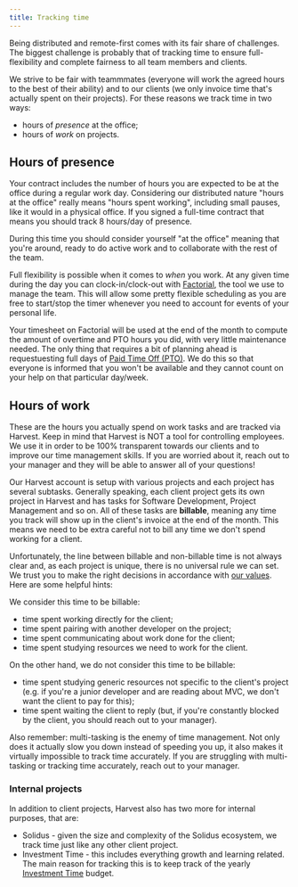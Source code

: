 ```yaml
---
title: Tracking time
---
```


Being distributed and remote-first comes with its fair share of challenges. The biggest challenge
is probably that of tracking time to ensure full-flexibility and complete fairness to all team
members and clients.

We strive to be fair with teammmates (everyone will work the agreed hours to the best of their
ability) and to our clients (we only invoice time that's actually spent on their projects).
For these reasons we track time in two ways:

* hours of _presence_ at the office;
* hours of _work_ on projects.

## Hours of presence

Your contract includes the number of hours you are expected to be at the office during a regular
work day. Considering our distributed nature "hours at the office" really means "hours spent working",
including small pauses, like it would in a physical office. If you signed a full-time contract that
means you should track 8 hours/day of presence.

During this time you should consider yourself "at the office" meaning that you're around, ready to
do active work and to collaborate with the rest of the team.

Full flexibility is possible when it comes to _when_ you work. At any given time during
the day you can clock-in/clock-out with [Factorial](https://factorialhr.com/), the tool we use to manage
the team. This will allow some pretty flexible scheduling as you are free to start/stop the timer whenever
you need to account for events of your personal life.

Your timesheet on Factorial will be used at the end of the month to compute the amount of overtime
and PTO hours you did, with very little maintenance needed. The only thing that requires a bit of planning
ahead is requestuesting full days of [Paid Time Off (PTO)](people-ops/paid-time-off/). We do this
so that everyone is informed that you won't be available and they cannot count on your help on that
particular day/week.

## Hours of work

These are the hours you actually spend on work tasks and are tracked via Harvest. Keep in mind that
Harvest is NOT a tool for controlling employees. We use it in order to be 100% transparent towards
our clients and to improve our time management skills. If you are worried about it, reach out to
your manager and they will be able to answer all of your questions!

Our Harvest account is setup with various projects and each project has several subtasks. Generally
speaking, each client project gets its own project in Harvest and has tasks for Software
Development, Project Management and so on. All of these tasks are **billable**, meaning any time you
track will show up in the client's invoice at the end of the month. This means we need to be extra
careful not to bill any time we don't spend working for a client.

Unfortunately, the line between billable and non-billable time is not always clear and, as each
project is unique, there is no universal rule we can set. We trust you to make the right decisions
in accordance with [our values](about-us/values).
Here are some helpful hints:

We consider this time to be billable:

- time spent working directly for the client;
- time spent pairing with another developer on the project;
- time spent communicating about work done for the client;
- time spent studying resources we need to work for the client.

On the other hand, we do not consider this time to be billable:

- time spent studying generic resources not specific to the client's project (e.g. if you're a
  junior developer and are reading about MVC, we don't want the client to pay for this);
- time spent waiting the client to reply (but, if you're constantly blocked by the client, you
  should reach out to your manager).

Also remember: multi-tasking is the enemy of time management. Not only does it actually slow you
down instead of speeding you up, it also makes it virtually impossible to track time accurately. If
you are struggling with multi-tasking or tracking time accurately, reach out to your manager.

### Internal projects

In addition to client projects, Harvest also has two more for internal purposes, that are:

* Solidus - given the size and complexity of the Solidus ecosystem, we track time just like any other client project.
* Investment Time - this includes everything growth and learning related. The main reason for tracking this is to keep
track of the yearly [Investment Time](personal-growth/investment-time) budget.
